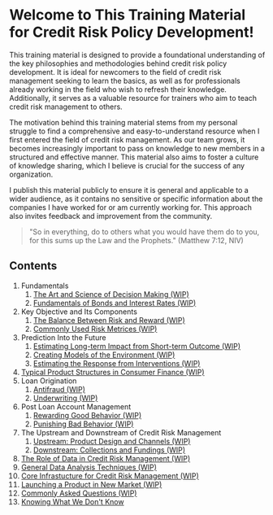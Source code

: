 # Welcome to This Training Material for Credit Risk Policy Development!

This training material is designed to provide a foundational understanding of the key philosophies and methodologies behind credit risk policy development. It is ideal for newcomers to the field of credit risk management seeking to learn the basics, as well as for professionals already working in the field who wish to refresh their knowledge. Additionally, it serves as a valuable resource for trainers who aim to teach credit risk management to others.

The motivation behind this training material stems from my personal struggle to find a comprehensive and easy-to-understand resource when I first entered the field of credit risk management. As our team grows, it becomes increasingly important to pass on knowledge to new members in a structured and effective manner. This material also aims to foster a culture of knowledge sharing, which I believe is crucial for the success of any organization. 

I publish this material publicly to ensure it is general and applicable to a wider audience, as it contains no sensitive or specific information about the companies I have worked for or am currently working for. This approach also invites feedback and improvement from the community.

> "So in everything, do to others what you would have them do to you, for this sums up the Law and the Prophets." (Matthew 7:12, NIV)

## Contents

1. Fundamentals
   1. [The Art and Science of Decision Making (WIP)](fundamentals/decision_making.md)
   2. [Fundamentals of Bonds and Interest Rates (WIP)](fundamentals/bonds_interest_rates.md)
2. Key Objective and Its Components
   1. [The Balance Between Risk and Reward (WIP)](key_objective/risk_reward.md)
   2. [Commonly Used Risk Metrices (WIP)](key_objective/risk_metrix.md)
3. Prediction Into the Future
   1. [Estimating Long-term Impact from Short-term Outcome (WIP)](prediction/long_term_impact.md)
   2. [Creating Models of the Environment (WIP)](prediction/environment_models.md)
   3. [Estimating the Response from Interventions (WIP)](prediction/intervention_response.md)
4. [Typical Product Structures in Consumer Finance (WIP)](product_structures.md)
5. Loan Origination
   1. [Antifraud (WIP)](loan_origination/antifraud.md)
   2. [Underwriting (WIP)](loan_origination/underwriting.md)
6. Post Loan Account Management
   1. [Rewarding Good Behavior (WIP)](post_loan_management/rewarding_good_behavior.md)
   2. [Punishing Bad Behavior (WIP)](post_loan_management/punishing_bad_behavior.md)
7. The Upstream and Downstream of Credit Risk Management
   1. [Upstream: Product Design and Channels (WIP)](upstream_downstream/product_design_channels.md)
   2. [Downstream: Collections and Fundings (WIP)](upstream_downstream/collections_fundings.md)
8. [The Role of Data in Credit Risk Management (WIP)](data_role.md)
9. [General Data Analysis Techniques (WIP)](data_analysis.md)
10. [Core Infrastucture for Credit Risk Management (WIP)](infrastructure.md)
11. [Launching a Product in New Market (WIP)](new_market.md)
12. [Commonly Asked Questions (WIP)](faq.md)
13. [Knowing What We Don't Know](unknowns.md)
